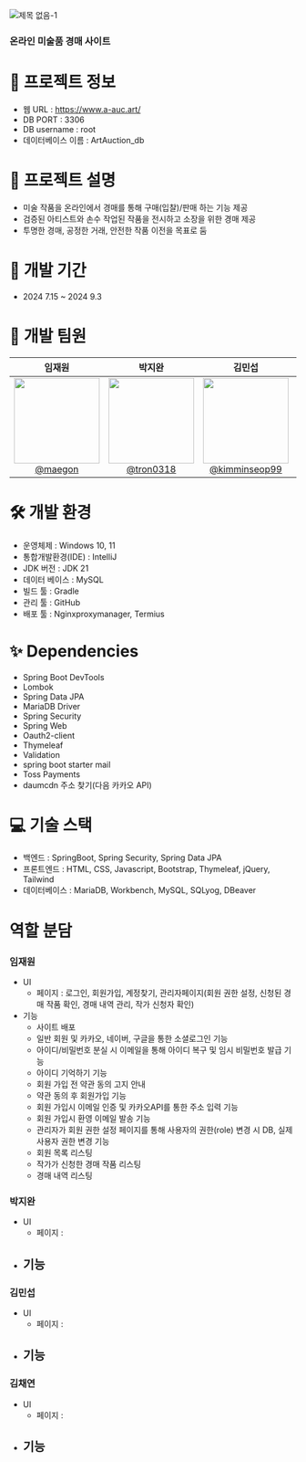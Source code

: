 
![제목 없음-1](https://github.com/user-attachments/assets/20fbcf40-f860-44d5-bdee-c29ab3f00720)


### 온라인 미술품 경매 사이트
# 🚩 프로젝트 정보
- 웹 URL : https://www.a-auc.art/
- DB PORT : 3306
- DB username : root
- 데이터베이스 이름 : ArtAuction_db

# 💬 프로젝트 설명
- 미술 작품을 온라인에서 경매를 통해 구매(입찰)/판매 하는 기능 제공
- 검증된 아티스트와 손수 작업된 작품을 전시하고 소장을 위한 경매 제공
- 투명한 경매, 공정한 거래, 안전한 작품 이전을 목표로 둠

# 💨 개발 기간
- 2024 7.15 ~ 2024 9.3

# 👥 개발 팀원
|                                                               **임재원**                                                               |                                                                **박지완**                                                                |                                                               **김민섭**                                                                |                                                               **김채연**                                                                |
|:-----------------------------------------------------------------------------------------------------------------------------------:|:-------------------------------------------------------------------------------------------------------------------------------------:|:------------------------------------------------------------------------------------------------------------------------------------:|:------------------------------------------------------------------------------------------------------------------------------------:|
| [<img src="https://avatars.githubusercontent.com/u/30003447?v=4" height=150 width=150> <br/> @maegon](https://github.com/maegon) | [<img src="https://avatars.githubusercontent.com/u/52211840?v=4" height=150 width=150> <br/> @tron0318](https://github.com/tron0318) | [<img src="https://avatars.githubusercontent.com/u/161572638?v=4" height=150 width=150> <br/> @kimminseop99](https://github.com/kimminseop99) | [<img src="https://avatars.githubusercontent.com/u/90239727?v=4" height=150 width=150> <br/> @kim-chaeyeon](https://github.com/kim-chaeyeon) |

# 🛠 개발 환경
- 운영체제 : Windows 10, 11
- 통합개발환경(IDE) : IntelliJ
- JDK 버전 : JDK 21
- 데이터 베이스 : MySQL
- 빌드 툴 : Gradle
- 관리 툴 : GitHub
- 배포 툴 : Nginxproxymanager, Termius

# ✨ Dependencies
- Spring Boot DevTools
- Lombok
- Spring Data JPA
- MariaDB Driver
- Spring Security
- Spring Web
- Oauth2-client
- Thymeleaf
- Validation
- spring boot starter mail
- Toss Payments
- daumcdn 주소 찾기(다음 카카오 API)

# 💻 기술 스택
- 백엔드 : SpringBoot, Spring Security, Spring Data JPA
- 프론트엔드 : HTML, CSS, Javascript, Bootstrap, Thymeleaf, jQuery, Tailwind
- 데이터베이스 : MariaDB, Workbench, MySQL, SQLyog, DBeaver

# 역할 분담
### 임재원
 + UI
   - 페이지 : 로그인, 회원가입, 계정찾기, 관리자페이지(회원 권한 설정, 신청된 경매 작품 확인, 경매 내역 관리, 작가 신청자 확인)
 + 기능
   - 사이트 배포 
   - 일반 회원 및 카카오, 네이버, 구글을 통한 소셜로그인 기능
   - 아이디/비밀번호 분실 시 이메일을 통해 아이디 복구 및 임시 비밀번호 발급 기능
   - 아이디 기억하기 기능
   - 회원 가입 전 약관 동의 고지 안내
   - 약관 동의 후 회원가입 기능
   - 회원 가입시 이메일 인증 및 카카오API를 통한 주소 입력 기능
   - 회원 가입시 환영 이메일 발송 기능
   - 관리자가 회원 권한 설정 페이지를 통해 사용자의 권한(role) 변경 시 DB, 실제 사용자 권한 변경 기능
   - 회원 목록 리스팅
   - 작가가 신청한 경매 작품 리스팅
   - 경매 내역 리스팅

### 박지완
 + UI
   - 페이지 : 
 + 기능
   - 

### 김민섭
 + UI
   - 페이지 : 
 + 기능
   - 

### 김채연
 + UI
   - 페이지 : 
 + 기능
   - 
